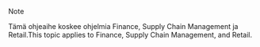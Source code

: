 > [!NOTE]
> <span data-ttu-id="62514-101">Tämä ohjeaihe koskee ohjelmia Finance, Supply Chain Management ja Retail.</span><span class="sxs-lookup"><span data-stu-id="62514-101">This topic applies to Finance, Supply Chain Management, and Retail.</span></span> 
